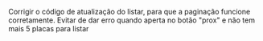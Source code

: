Corrigir o código de atualização do listar, para que a paginação funcione corretamente.
Evitar de dar erro quando aperta no botão "prox" e não tem mais 5 placas para listar
